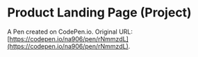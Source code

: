 # Product Landing Page (Project) 

A Pen created on CodePen.io. Original URL: [https://codepen.io/na906/pen/rNmmzdL](https://codepen.io/na906/pen/rNmmzdL).


